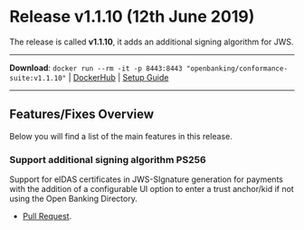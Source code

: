 # Release v1.1.10 (12th June 2019)

The release is called **v1.1.10**, it adds an additional signing algorithm for JWS.

---
**Download**: `docker run --rm -it -p 8443:8443 "openbanking/conformance-suite:v1.1.10"` | [DockerHub](https://hub.docker.com/r/openbanking/conformance-suite) | [Setup Guide](https://bitbucket.org/openbankingteam/conformance-suite/src/develop/docs/setup-guide.md)

---

## Features/Fixes Overview

Below you will find a list of the main features in this release.

### Support additional signing algorithm PS256

Support for eIDAS certificates in JWS-SIgnature generation for payments with the addition of a configurable UI option to enter a trust anchor/kid if not using the Open Banking Directory.

* [Pull Request](https://openbanking.atlassian.net/wiki/spaces/OBA/pages/1034158798/2019-04-02+-+ASPSP+Attestation+Post+Live+AIB).